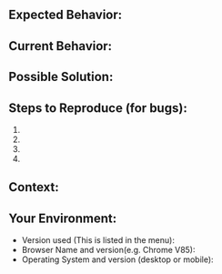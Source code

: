 <!--- Provide a general summary of the issue in the Title above -->

## Expected Behavior:

<!--- If you're describing a bug, tell us what should happen -->
<!--- If you're suggesting a change/improvement, tell us how it should work -->

## Current Behavior:

<!--- If describing a bug, tell us what happens instead of the expected behavior -->
<!--- If suggesting a change/improvement, explain the difference from current behavior -->

## Possible Solution:

<!--- Not obligatory, but suggest a fix/reason for the bug, -->
<!--- or ideas how to implement the addition or change -->

## Steps to Reproduce (for bugs):

<!--- Provide a link to a live example, or an unambiguous set of steps to -->
<!--- reproduce this bug. Include code to reproduce, if relevant -->

1.
2.
3.
4.

## Context:

<!--- How has this issue affected you? What are you trying to accomplish? -->
<!--- Providing context helps us come up with a solution that is most useful in the real world -->

## Your Environment:

<!--- Include as many relevant details about the environment you experienced the bug in -->

- Version used (This is listed in the menu):
- Browser Name and version(e.g. Chrome V85):
- Operating System and version (desktop or mobile):
